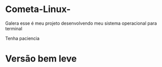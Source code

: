 # Cometa-Linux-


Galera esse é meu projeto desenvolvendo meu  sistema operacional para terminal 

Tenha paciencia


# Versão bem leve
